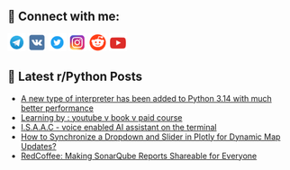 ## 🔎 Connect with me:
[<img src="https://github.com/bullbesh/bullbesh/blob/main/images/Telegram.png" width="32" height="32" />](https://t.me/bullbesh)
[<img src="https://github.com/bullbesh/bullbesh/blob/main/images/VK.png" width="32" height="32" />](https://vk.com/bullbesh)
[<img src="https://github.com/bullbesh/bullbesh/blob/main/images/Twitter.png" width="32" height="32" />](https://twitter.com/bullbesh1)
[<img src="https://github.com/bullbesh/bullbesh/blob/main/images/Instagram.png" width="32" height="32" />](https://www.instagram.com/bullbesh)
[<img src="https://github.com/bullbesh/bullbesh/blob/main/images/Reddit.png" width="32" height="32" />](https://www.reddit.com/user/bullbesh)
[<img src="https://github.com/bullbesh/bullbesh/blob/main/images/YouTube.png" width="32" height="32" />](https://www.youtube.com/channel/UCtfjRs6uzgq5mfm8S06WTcg)

## 📕 Latest r/Python Posts
<!-- BLOG-POST-LIST:START -->
- [A new type of interpreter has been added to Python 3.14 with much better performance](https://www.reddit.com/r/Python/comments/1iks79k/a_new_type_of_interpreter_has_been_added_to/)
- [Learning by : youtube v book v paid course](https://www.reddit.com/r/Python/comments/1ikroa3/learning_by_youtube_v_book_v_paid_course/)
- [I.S.A.A.C - voice enabled AI assistant on the terminal](https://www.reddit.com/r/Python/comments/1iknsk8/isaac_voice_enabled_ai_assistant_on_the_terminal/)
- [How to Synchronize a Dropdown and Slider in Plotly for Dynamic Map Updates?](https://www.reddit.com/r/Python/comments/1ikm1t1/how_to_synchronize_a_dropdown_and_slider_in/)
- [RedCoffee: Making SonarQube Reports Shareable for Everyone](https://www.reddit.com/r/Python/comments/1iklryk/redcoffee_making_sonarqube_reports_shareable_for/)
<!-- BLOG-POST-LIST:END -->
